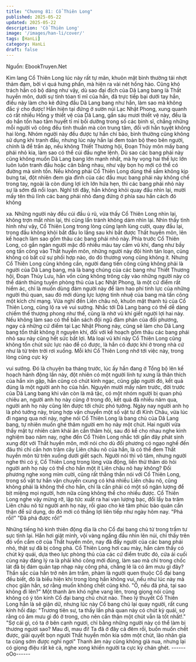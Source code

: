 ```yaml
---
title: "Chương 81: Cổ Thiên Long"
published: 2025-05-22
updated: 2025-05-22
description: 'Cổ Thiên Long'
image: '/images/han-li/cover/'
tags: [HanLi]
category: HanLi
draft: false
---
```


Nguồn: EbookTruyen.Net

Kim lang Cổ Thiên Long lúc này rất tự mãn, khuôn mặt bình
thường tái nhợt thảm đạm, bởi vì quá hưng phấn, mà hiện ra vài
nét hồng hào.
Cũng khó trách hắn có bộ dáng như vậy, dù sao đại địch của Dã
Lang bang là Thất huyền môn, dưới sự tính tóan tỉ mĩ của hắn, đã
trực tiếp bại dưới tay hắn, điều này làm cho kẻ đứng đầu Dã Lang
bang như hắn, làm sao mà không đắc ý cho được!
Hắn hiện tại đứng ở sườn núi Lạc Nhật Phong, xung quanh có rất
nhiều Hồng y thiết vệ của Dã Lang, gần sáu mươi thiết vệ này,
đều là do hắn tốn hao tâm huyết tỉ mỉ bồi dưỡng trong số các binh
sĩ, chẳng những mỗi người võ công đều tinh thuần mà còn trung
tâm, đối với hắn tuyệt không hai lòng.
Nhóm người này đều được tự hắn chí bảo, bình thường cũng
không sử dụng khi tranh đấu, nhưng lúc này hắn lại đem toàn bộ
theo bên người, chính là để trấn áp, nếu không Thiết Thương hội,
Đoạn Thủy môn mấy bang phái nhỏ kia, làm sao có thể cúi đầu
nghe lệnh.
Dù sao các bang phái này cũng không muốn Dã Lang bang lớn
mạnh nhất, mà hy vọng hai thế lực lớn luôn luôn tranh đấu hoặc
cân bằng nhau, như vậy bọn họ mới có thể có đường mà sinh
tồn.
Nếu không phải Cổ Thiên Long dùng thế sấm không kịp bưng tai,
đột nhiên đem gia đình của các đầu mục bang phái này không
chế trong tay, ngoài là còn dùng lợi ích lớn hứa hẹn, thì các bang
phái nhỏ này sự là sớm đã nổi loạn.
Nghĩ tới đây, hắn không khỏi quay đầu nhìn lại, mười mấy tên thủ
lĩnh các bang phái nhỏ đang đứng ở phía sau hắn cách đó không

xa.
Những người này đều cúi đầu ủ rũ, vừa thấy Cổ Thiên Long nhìn
lại, không trợn mắt nhìn lại, thì cũng lẩn tránh không dám nhìn lại.
Nhìn thấy tình hình như vậy, Cổ Thiên Long trong lòng cũng lạnh
lùng cười, quay đầu lại, trong đầu không khỏi bắt đầu lo lắng sau
khi bắt được Thất huyền môn, lên kế hoạch làm sao gồm thâu
các bang phái nhỏ này.
Phía trước Cổ Thiên Long, có gần ngàn người mặc đồ nhiều màu
tay cầm vũ khí, đang như bầy ong tấn công vào Thất huyền môn,
những người này đội hình tán loạn, cũng không có bất cứ sự phối
hợp nào, do đó thương vong cũng không ít.
Nhưng Cổ Thiên Long cũng không cần, người đang tiến công
cũng không phải là người của Dã Lang bang, mà là bang chúng
của các bang như Thiết Thương hội, Đoạn Thủy Lưu, hắn vốn
cũng không trông cậy vào những người này có thể dánh thủng
tuyến phòng thủ của Lạc Nhật Phong, là một cứ điểm rất hiểm ác,
chỉ là muốn dùng đám người này để làm hao phí tinh lực của
những người thủ quan, sau đó mới dùng lực lượng tinh nhuệ của
bang mà tấn công một kích chí mạng.
Vừa nghĩ đến Liên châu nõ, khuôn mặt thanh tú của Cổ Thiên
Long, cũng lộ ra vẻ vui sướng.
Nhắc tới Dã Lang bang có thể dễ dàng chiếm thế thượng phong
như thế, cũng là nhờ vũ khí giết người lợi hai này.
Nếu không làm sao có thể bắn sách đội ngũ đàm phán của đối
phương, ngay cả những cứ điểm tại Lạc Nhật Phong này, cũng sẽ
làm cho Dã Lang bang tổn thất không ít nguyên khí, đối với kế
hoạch gồm thâu các bang phái nhỏ sau này cũng hết sức bất lợi.
Mà loại vũ khí này Cổ Thiên Long cũng không tốn chút sức lực
nào để có được, là hắn có được khi ở trong nhà cứ như là từ trên
trời rơi xuống.
Mỗi khi Cổ Thiên Long nhớ tới việc này, trong lòng cũng cực kỳ

vui sướng.
Đó là chuyện ba tháng trước, lúc ấy hắn đang ở Tổng bộ lên kế
hoạch hành động lần này, đột nhiên có một người lính tự xưng là
thân thích của hắn xin gặp, hắn cũng có chút kinh ngạc, cũng gặp
người đó, kết quả đúng là một người anh họ của hắn. Nguyên
mười mấy năm trước, đời trước của Dã Lang bang khi vãn còn là
mã tặc, có một nhóm người bị quan phủ chiêu an, người anh họ
này cũng ở trong đó, kết quả đã nhiều năm qua, người anh họ
này cũng lên được tới chức phó tướng. Ngày nay người anh họ là
phó tướng này, trùng hợp vận chuyển một số vật tư đi Kính Châu,
vừa lúc đi ngang qua nơi này, nghe nói Cổ Thiên Long là bang
chủ của Dã Lang bang, tự nhiên muốn ghé thăm người em họ
này một chút.
Hai người vừa thấy mặt tự nhiên cảm khái ân cần thăm hỏi, sau
đó kể cho nhau nghe kinh nghiệm bao năm nay, nghe đến Cổ
Thiên Long nhắc tới gần đây phát sinh xung đột với Thất huyền
môn, mới nói cho dù đối phương có ngạo nghế đến đâu thì chỉ
cần hơn trăm cây Liên châu nõ của hắn, là có thể đem Thất
huyền môn từ trên xuống dưới giết sạch.
Người nói thì vô tâm, nhưng người nghe thì có ý, Cổ Thiên Long
trong lòng vừa động, liền thử thăm dò hỏi người anh họ này có
thể cho hắn một ít Liên châu nõ hay không? Đối phương nghe
xong mỉm cười, cũng rất thẳng thắn nói với Cổ Thiên Long, trong
số vật tư hắn vận chuyển cxung có khá nhiều Liên châu nõ, cũng
không phải là không thể cho hắn, chỉ là cần phải có một số ngân
lượng để bịt miệng mọi người, hơn nữa cũng không thể cho nhiều
được.
Cổ Thiên Long nghe vậy mừng rỡ, lập tức xuất ra hai vạn lượng
bạc, đổi lấy ba trăm Liên châu nõ từ người anh họ này, rồi giao
cho kẻ tâm phúc bảo quản cẩn thận để sử dụng, do đó mới có
thắng lợi liên tiếp như ngày hôm nay.
"Phá rồi!"
"Đã phá được rồi!"

Những tiếng hô kinh thiên động địa là cho Cổ đại bang chủ từ
trong trầm tư sực tỉnh lại.
Hắn hơi giật mình, vội vàng ngẩng đầu nhìn lên núi, chỉ thấy trên
đó vốn cắm cờ của Thất huyền môn, nay đã đầy người của các
bang phái nhỏ, thật sự đã bị công phá.
Cổ Thiên Long hơi cau mày, hắn cảm thấy có chút kỳ quái, dựa
theo lực phòng thủ của các cứ điểm trước đó, cửa ải cuối cùng
này đáng lý ra là phải khó công mới đúng, làm sao mà chỉ trong
chốc lát đã bị đám quân tạp nhạp này công phá, chẳng lẻ là có
âm mưu gì đây?
Thần sắc của hắn trở nên âm trầm, phàm là người quen thuộc Cổ
đại bang đều biết, đó là biểu hiện khi trong lòng hắn không vui,
nếu như lúc này mà chọc giận hắn, sợ rằng muốn không chết
cũng khó.
"Ồ, nếu đã phá, tại sao không đi lên?" Một thanh âm khó nghe
vang lên, trong giọng nói cũng không có ý tôn kính Cổ đại bang
chủ chút nào.
Theo lý thuyết Cổ Thiên Long hẳn là sẽ giận dữ, nhưng lúc này
Cổ bang chủ lại quay người, rất cung kính hồi đáp:
"Trương tiên sư, ta thấy lần phá quan này có chút kỳ quái, sợ rằng
có âm mưu gì đó ở trong, cho nên cẩn thận một chút vẫn là tốt
nhất!."
"Sợ cái gì, có ta ở bên cạnh ngươi, chỉ bằng những người này có
thể làm bị thương ngươi sao? Mau đi, mau đi! Ta đã ở đây cả đêm
rồi, buồn muốn chết được, giải quyết bọn người Thất huyền môn
kia sớm một chút, lão nhân gia ta cũng sớm được nghỉ ngơi"
Thanh âm này cũng không già nua, nhưng lại có giọng điệu rất kẻ
cả, nghe xong khiến người ta cực kỳ chán ghét.
------oOo------
